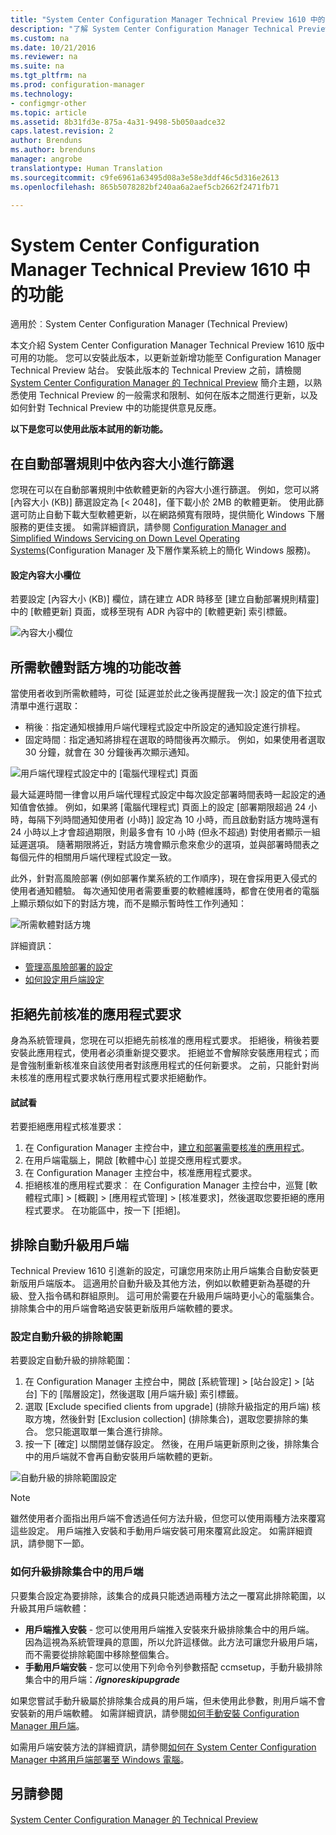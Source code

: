 ```yaml
---
title: "System Center Configuration Manager Technical Preview 1610 中的功能"
description: "了解 System Center Configuration Manager Technical Preview 1610 版中可用的功能。"
ms.custom: na
ms.date: 10/21/2016
ms.reviewer: na
ms.suite: na
ms.tgt_pltfrm: na
ms.prod: configuration-manager
ms.technology:
- configmgr-other
ms.topic: article
ms.assetid: 8b31fd3e-875a-4a31-9498-5b050aadce32
caps.latest.revision: 2
author: Brenduns
ms.author: brenduns
manager: angrobe
translationtype: Human Translation
ms.sourcegitcommit: c9fe6961a63495d08a3e58e3ddf46c5d316e2613
ms.openlocfilehash: 865b5078282bf240aa6a2aef5cb2662f2471fb71

---
```

# <a name="capabilities-in-technical-preview-1610-for-system-center-configuration-manager"></a>System Center Configuration Manager Technical Preview 1610 中的功能

適用於︰System Center Configuration Manager (Technical Preview)



本文介紹 System Center Configuration Manager Technical Preview 1610 版中可用的功能。 您可以安裝此版本，以更新並新增功能至 Configuration Manager Technical Preview 站台。      安裝此版本的 Technical Preview 之前，請檢閱 [System Center Configuration Manager 的 Technical Preview](../../core/get-started/technical-preview.md) 簡介主題，以熟悉使用 Technical Preview 的一般需求和限制、如何在版本之間進行更新，以及如何針對 Technical Preview 中的功能提供意見反應。    


**以下是您可以使用此版本試用的新功能。**  
## <a name="filter-by-content-size-in-automatic-deployment-rules"></a>在自動部署規則中依內容大小進行篩選
您現在可以在自動部署規則中依軟體更新的內容大小進行篩選。 例如，您可以將 [內容大小 (KB)] 篩選設定為 [< 2048]，僅下載小於 2MB 的軟體更新。 使用此篩選可防止自動下載大型軟體更新，以在網路頻寬有限時，提供簡化 Windows 下層服務的更佳支援。 如需詳細資訊，請參閱 [Configuration Manager and Simplified Windows Servicing on Down Level Operating Systems](https://blogs.technet.microsoft.com/enterprisemobility/2016/10/07/configuration-manager-and-simplified-windows-servicing-on-down-level-operating-systems/)(Configuration Manager 及下層作業系統上的簡化 Windows 服務)。

#### <a name="to-configure-the-content-size-field"></a>設定內容大小欄位
若要設定 [內容大小 (KB)] 欄位，請在建立 ADR 時移至 [建立自動部署規則精靈] 中的 [軟體更新] 頁面，或移至現有 ADR 內容中的 [軟體更新] 索引標籤。

![內容大小欄位](media/contentsizefield.png)

## <a name="improved-functionality-for-required-software-dialogs"></a>所需軟體對話方塊的功能改善
當使用者收到所需軟體時，可從 [延遲並於此之後再提醒我一次:] 設定的值下拉式清單中進行選取：
- 稍後︰指定通知根據用戶端代理程式設定中所設定的通知設定進行排程。
- 固定時間︰指定通知將排程在選取的時間後再次顯示。 例如，如果使用者選取 30 分鐘，就會在 30 分鐘後再次顯示通知。

![用戶端代理程式設定中的 [電腦代理程式] 頁面](media/computeragentsettings.png)

最大延遲時間一律會以用戶端代理程式設定中每次設定部署時間表時一起設定的通知值會依據。 例如，如果將 [電腦代理程式] 頁面上的設定 [部署期限超過 24 小時，每隔下列時間通知使用者 (小時)] 設定為 10 小時，而且啟動對話方塊時還有 24 小時以上才會超過期限，則最多會有 10 小時 (但永不超過) 對使用者顯示一組延遲選項。 隨著期限將近，對話方塊會顯示愈來愈少的選項，並與部署時間表之每個元件的相關用戶端代理程式設定一致。

此外，針對高風險部署 (例如部署作業系統的工作順序)，現在會採用更入侵式的使用者通知體驗。 每次通知使用者需要重要的軟體維護時，都會在使用者的電腦上顯示類似如下的對話方塊，而不是顯示暫時性工作列通知：

![所需軟體對話方塊](media/requiredsoftwaredialog.png)


詳細資訊：
- [管理高風險部署的設定](../../protect/understand/settings-to-manage-high-risk-deployments.md)
- [如何設定用戶端設定](../clients/deploy/configure-client-settings.md)

## <a name="deny-previously-approved-application-requests"></a>拒絕先前核准的應用程式要求

身為系統管理員，您現在可以拒絕先前核准的應用程式要求。 拒絕後，稍後若要安裝此應用程式，使用者必須重新提交要求。 拒絕並不會解除安裝應用程式；而是會強制重新核准來自該使用者對該應用程式的任何新要求。 之前，只能針對尚未核准的應用程式要求執行應用程式要求拒絕動作。

#### <a name="try-it-out"></a>試試看
若要拒絕應用程式核准要求：

1.  在 Configuration Manager 主控台中，[建立和部署需要核准的應用程式](https://docs.microsoft.com/en-us/sccm/apps/deploy-use/create-applications)。
2.  在用戶端電腦上，開啟 [軟體中心] 並提交應用程式要求。
3.  在 Configuration Manager 主控台中，核准應用程式要求。
4.  拒絕核准的應用程式要求︰ 在 Configuration Manager 主控台中，巡覽 [軟體程式庫] > [概觀] > [應用程式管理] > [核准要求]，然後選取您要拒絕的應用程式要求。  在功能區中，按一下 [拒絕]。

## <a name="exclude-clients-from-automatic-upgrade"></a>排除自動升級用戶端
Technical Preview 1610 引進新的設定，可讓您用來防止用戶端集合自動安裝更新版用戶端版本。  這適用於自動升級及其他方法，例如以軟體更新為基礎的升級、登入指令碼和群組原則。 這可用於需要在升級用戶端時更小心的電腦集合。 排除集合中的用戶端會略過安裝更新版用戶端軟體的要求。

### <a name="configure-exclusion-from-automatic-upgrade"></a>設定自動升級的排除範圍
若要設定自動升級的排除範圍：
1.  在 Configuration Manager 主控台中，開啟 [系統管理] > [站台設定] > [站台] 下的 [階層設定]，然後選取 [用戶端升級] 索引標籤。
2.  選取 [Exclude specified clients from upgrade] (排除升級指定的用戶端) 核取方塊，然後針對 [Exclusion collection] (排除集合)，選取您要排除的集合。 您只能選取單一集合進行排除。
3.  按一下 [確定] 以關閉並儲存設定。 然後，在用戶端更新原則之後，排除集合中的用戶端就不會再自動安裝用戶端軟體的更新。

  ![自動升級的排除範圍設定](media/automatic_upgrade_exclusion.png)

> [!NOTE]
> 雖然使用者介面指出用戶端不會透過任何方法升級，但您可以使用兩種方法來覆寫這些設定。 用戶端推入安裝和手動用戶端安裝可用來覆寫此設定。 如需詳細資訊，請參閱下一節。


### <a name="how-to-upgrade-a-client-that-is-in-an-excluded-collection"></a>如何升級排除集合中的用戶端
只要集合設定為要排除，該集合的成員只能透過兩種方法之一覆寫此排除範圍，以升級其用戶端軟體：
 - **用戶端推入安裝** - 您可以使用用戶端推入安裝來升級排除集合中的用戶端。 因為這視為系統管理員的意圖，所以允許這樣做。此方法可讓您升級用戶端，而不需要從排除範圍中移除整個集合。       
 - **手動用戶端安裝** - 您可以使用下列命令列參數搭配 ccmsetup，手動升級排除集合中的用戶端：***/ignoreskipupgrade***

  如果您嘗試手動升級屬於排除集合成員的用戶端，但未使用此參數，則用戶端不會安裝新的用戶端軟體。 如需詳細資訊，請參閱[如何手動安裝 Configuration Manager 用戶端](/sccm/core/clients/deploy/deploy-clients-to-windows-computers#a-namebkmkmanuala-how-to-install-configuration-manager-clients-manually)。

如需用戶端安裝方法的詳細資訊，請參閱[如何在 System Center Configuration Manager 中將用戶端部署至 Windows 電腦](/sccm/core/clients/deploy/deploy-clients-to-windows-computers)。


## <a name="see-also"></a>另請參閱
[System Center Configuration Manager 的 Technical Preview](../../core/get-started/technical-preview.md)



<!--HONumber=Nov16_HO1-->


